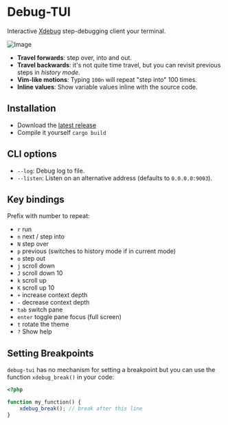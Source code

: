 Debug-TUI
=========

Interactive [Xdebug](https://xdebug.org) step-debugging client your terminal.

![Image](https://github.com/user-attachments/assets/21627682-b2f1-4622-b67d-ff6cd32e4363)

- **Travel forwards**: step over, into and out.
- **Travel backwards**: it's not quite time travel, but you can revisit
  previous steps in _history mode_.
- **Vim-like motions**: Typing `100n` will repeat "step into" 100 times.
- **Inline values**: Show variable values inline with the source code.

## Installation

- Download the [latest release](https://github.com/dantleech/debug-tui/releases/tag/0.0.1)
- Compile it yourself `cargo build`

## CLI options

- `--log`: Debug log to file.
- `--listen`: Listen on an alternative address (defaults to `0.0.0.0:9003`).

## Key bindings

Prefix with number to repeat:

- `r`     run
- `n`     next / step into
- `N`     step over
- `p`     previous (switches to history mode if in current mode)
- `o`     step out
- `j`     scroll down
- `J`     scroll down 10
- `k`     scroll up
- `K`     scroll up 10
- `+`     increase context depth
- `-`     decrease context depth
- `tab`   switch pane
- `enter` toggle pane focus (full screen)
- `t`     rotate the theme
- `?`     Show help

## Setting Breakpoints

`debug-tui` has no mechanism for setting a breakpoint but you can use the
function `xdebug_break()` in your code:

```php
<?php

function my_function() {
    xdebug_break(); // break after this line
}
```
